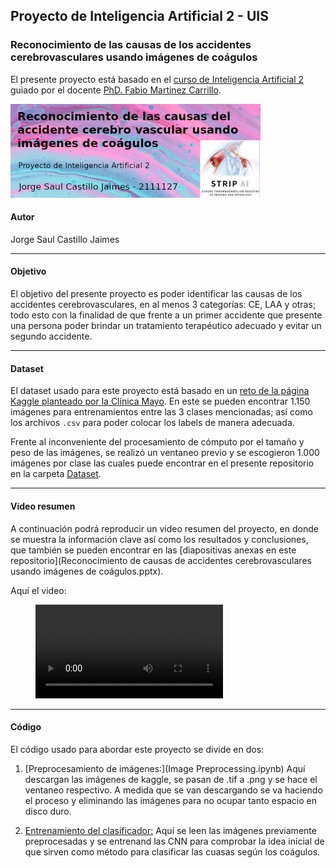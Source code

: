 ## Proyecto de Inteligencia Artificial 2 - UIS 

### Reconocimiento de las causas de los accidentes cerebrovasculares usando imágenes de coágulos

El presente proyecto está basado en el [curso de Inteligencia Artificial 2](https://gitlab.com/bivl2ab/academico/cursos-uis/ai/ai-2-uis-student) guiado por el docente [PhD. Fabio Martinez Carrillo](https://scholar.google.com/citations?user=ee56iy4AAAAJ&hl=es).

<img src="banner.png" style="width:400px;">

#### Autor
Jorge Saul Castillo Jaimes

<hr>

#### Objetivo
El objetivo del presente proyecto es poder identificar las causas de los accidentes cerebrovasculares, en al menos 3 categorías: CE, LAA y otras; todo esto con la finalidad de que frente a un primer accidente que presente una persona poder brindar un tratamiento terapéutico adecuado y evitar un segundo accidente.

<hr>

#### Dataset
El dataset usado para este proyecto está basado en un [reto de la página Kaggle planteado por la Clínica Mayo](https://www.kaggle.com/competitions/mayo-clinic-strip-ai/data). En este se pueden encontrar 1.150 imágenes para entrenamientos entre las 3 clases mencionadas; así como los archivos `.csv` para poder colocar los labels de manera adecuada.

Frente al inconveniente del procesamiento de cómputo por el tamaño y peso de las imágenes, se realizó un ventaneo previo y se escogieron 1.000 imágenes por clase las cuales puede encontrar en el presente repositorio en la carpeta [Dataset](/Dataset).

<hr>

#### Video resumen
A continuación podrá reproducir un video resumen del proyecto, en donde se muestra la información clave así como los resultados y conclusiones, que también se pueden encontrar en las [diapositivas anexas en este repositorio](Reconocimiento de causas de accidentes cerebrovasculares usando imágenes de coágulos.pptx).

Aquí el video:

<figure class="video_container">
  <video controls="true" allowfullscreen="true">
    <source src="video.mp4" type="video/mp4">
  </video>
</figure>

<hr>

#### Código
El código usado para abordar este proyecto se divide en dos:

1. [Preprocesamiento de imágenes:](Image Preprocessing.ipynb) Aquí descargan las imágenes de kaggle, se pasan de .tif a .png y se hace el ventaneo respectivo. A medida que se van descargando se va haciendo el proceso y eliminando las imágenes para no ocupar tanto espacio en disco duro.

2. [Entrenamiento del clasificador:](Project_Mayo_Clinic_Strip.ipynb) Aquí se leen las imágenes previamente preprocesadas y se entrenand las CNN para comprobar la idea inicial de que sirven como método para clasificar las cuasas según los coágulos.

